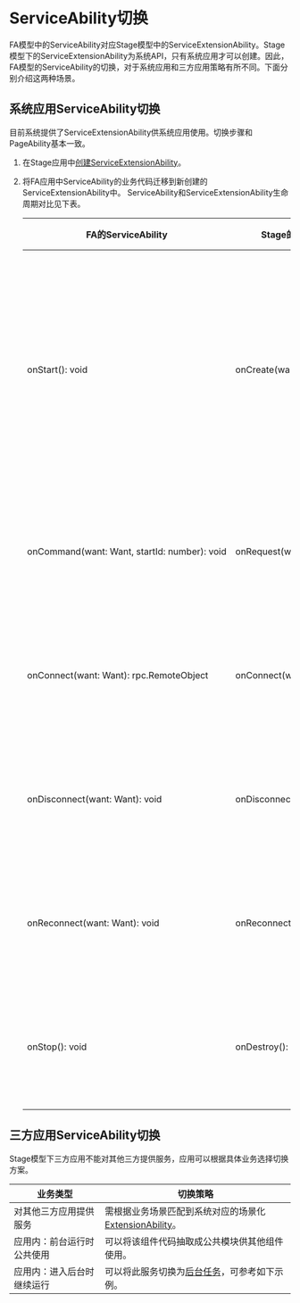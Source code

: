 # ServiceAbility切换


FA模型中的ServiceAbility对应Stage模型中的ServiceExtensionAbility。Stage模型下的ServiceExtensionAbility为系统API，只有系统应用才可以创建。因此，FA模型的ServiceAbility的切换，对于系统应用和三方应用策略有所不同。下面分别介绍这两种场景。


## 系统应用ServiceAbility切换

目前系统提供了ServiceExtensionAbility供系统应用使用。切换步骤和PageAbility基本一致。

1. 在Stage应用中[创建ServiceExtensionAbility](serviceextensionability.md)。

2. 将FA应用中ServiceAbility的业务代码迁移到新创建的ServiceExtensionAbility中。
   ServiceAbility和ServiceExtensionAbility生命周期对比见下表。

     | FA的ServiceAbility | Stage的ServiceExtensionAbility | 对比描述 | 
   | -------- | -------- | -------- |
   | onStart():&nbsp;void | onCreate(want:&nbsp;Want):&nbsp;void | 两者调用时机一致，Stage模型下增加了入参want以便开发者在创建时获取参数。 | 
   | onCommand(want:&nbsp;Want,&nbsp;startId:&nbsp;number):&nbsp;void | onRequest(want:&nbsp;Want,&nbsp;startId:&nbsp;number):&nbsp;void | 两者意义和调用时机一致，参数也一致。 | 
   | onConnect(want:&nbsp;Want):&nbsp;rpc.RemoteObject | onConnect(want:&nbsp;Want):&nbsp;rpc.RemoteObject | 两者意义和调用时机一致，参数也一致。 | 
   | onDisconnect(want:&nbsp;Want):&nbsp;void | onDisconnect(want:&nbsp;Want):&nbsp;void | 两者意义和调用时机一致，参数也一致。 | 
   | onReconnect(want:&nbsp;Want):&nbsp;void | onReconnect(want:&nbsp;Want):&nbsp;void | 两者意义和调用时机一致，参数也一致。 | 
   | onStop():&nbsp;void | onDestroy():&nbsp;void | 两者意义和调用时机一致，参数也一致。 | 


## 三方应用ServiceAbility切换

Stage模型下三方应用不能对其他三方提供服务，应用可以根据具体业务选择切换方案。

  | 业务类型 | 切换策略 | 
| -------- | -------- |
| 对其他三方应用提供服务 | 需根据业务场景匹配到系统对应的场景化[ExtensionAbility](extensionability-overview.md)。 | 
| 应用内：前台运行时公共使用 | 可以将该组件代码抽取成公共模块供其他组件使用。 | 
| 应用内：进入后台时继续运行 | 可以将此服务切换为[后台任务](serviceextensionability.md)，可参考如下示例。 | 
